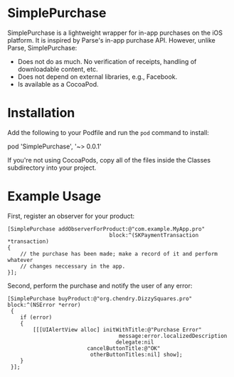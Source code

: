 SimplePurchase
==============

SimplePurchase is a lightweight wrapper for in-app purchases on the iOS
platform.  It is inspired by Parse's in-app purchase API.  However, unlike
Parse, SimplePurchase:

* Does not do as much.  No verification of receipts, handling of downloadable
  content, etc.
* Does not depend on external libraries, e.g., Facebook.
* Is available as a CocoaPod.

Installation
============

Add the following to your Podfile and run the `pod` command to install:

   pod 'SimplePurchase', '~> 0.0.1'

If you're not using CocoaPods, copy all of the files inside the Classes
subdirectory into your project.

Example Usage
=============

First, register an observer for your product:

    [SimplePurchase addObserverForProduct:@"com.example.MyApp.pro"
                                    block:^(SKPaymentTransaction *transaction)
    {
        // the purchase has been made; make a record of it and perform whatever
        // changes neccessary in the app.
    }];

Second, perform the purchase and notify the user of any error:

    [SimplePurchase buyProduct:@"org.chendry.DizzySquares.pro" block:^(NSError *error)
     {
        if (error)
        {
            [[[UIAlertView alloc] initWithTitle:@"Purchase Error"
                                       message:error.localizedDescription
                                      delegate:nil
                             cancelButtonTitle:@"OK"
                              otherButtonTitles:nil] show];
        }
     }];
